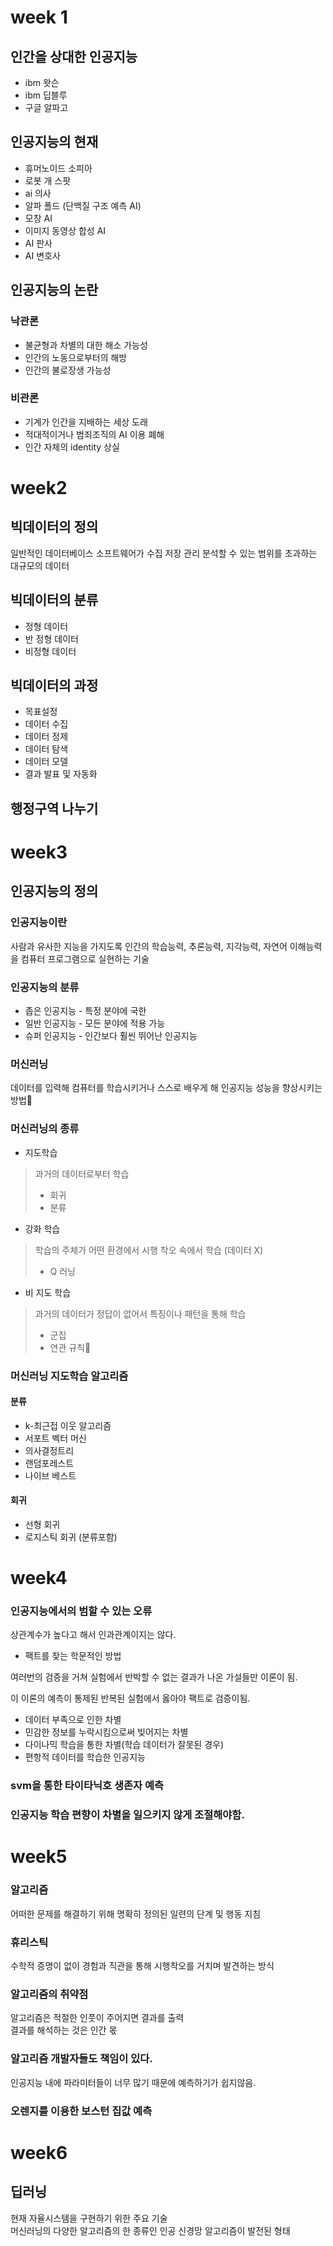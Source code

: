 # week 1
## 인간을 상대한 인공지능
- ibm 왓슨
- ibm 딥블루
- 구글 알파고

## 인공지능의 현재
- 휴머노이드 소피아
- 로봇 개 스팟
- ai 의사
- 알파 폴드 (단백질 구조 예측 AI)
- 모창 AI
- 이미지 동영상 합성 AI
- AI 판사
- AI 변호사

## 인공지능의 논란
 ### 낙관론
 - 불균형과 차별의 대한 해소 가능성
 - 인간의 노동으로부터의 해방
 - 인간의 불로장생 가능성
 ### 비관론
 - 기계가 인간을 지배하는 세상 도래  
 - 적대적이거나 범죄조직의 AI 이용 폐해
 - 인간 자체의 identity 상실 

# week2
## 빅데이터의 정의
 일반적인 데이터베이스 소프트웨어가 수집 저장 관리 분석할 수 있는 범위를 초과하는 대규모의 데이터
## 빅데이터의 분류
 - 정형 데이터
 - 반 정형 데이터
 - 비정형 데이터

## 빅데이터의 과정 
 - 목표설정
 - 데이터 수집
 - 데이터 정제
 - 데이터 탐색
 - 데이터 모델
 - 결과 발표 및 자동화
## 행정구역 나누기

# week3
## 인공지능의 정의
### 인공지능이란
 사람과 유사한 지능을 가지도록 인간의 학습능력, 추론능력, 지각능력, 자연어 이해능력을 컴퓨터 프로그램으로 실현하는 기술

### 인공지능의 분류
 - 좁은 인공지능 - 특정 분야에 국한
 - 일반 인공지능 - 모든 분야에 적용 가능
 - 슈퍼 인공지능 - 인간보다 훨씬 뛰어난 인공지능

### 머신러닝
 데이터를 입력해 컴퓨터를 학습시키거나 스스로 배우게 해 인공지능 성능을 향상시키는 방법

### 머신러닝의 종류 
 - 지도학습
 > 과거의 데이터로부터 학습
 > - 회귀
 > - 분류 
 - 강화 학습
 > 학습의 주체가 어떤 환경에서 시행 착오 속에서 학습 (데이터 X)
 > - Q 러닝 
 - 비 지도 학습
 > 과거의 데이터가 정답이 없어서 특징이나 패턴을 통해 학습
 > - 군집
 > - 연관 규칙


### 머신러닝 지도학습 알고리즘
#### 분류
 - k-최근접 이웃 알고리즘
 - 서포트 벡터 머신
 - 의사결정트리
 - 랜덤포레스트
 - 나이브 베스트
#### 회귀
 - 선형 회귀
 - 로지스틱 회귀 (분류포함)

# week4
### 인공지능에서의 범할 수 있는 오류
상관계수가 높다고 해서 인과관계이지는 않다.

- 팩트를 찾는 학문적인 방법

여러번의 검증을 거쳐 실험에서 반박할 수 없는 결과가 나온 가설들만 이론이 됨.

이 이론의 예측이 통제된 반복된 실험에서 옳아야 팩트로 검증이됨.

- 데이터 부족으로 인한 차별
- 민감한 정보를 누락시킴으로써 빚어지는 차별
- 다이나믹 학습을 통한 차별(학습 데이터가 잘못된 경우) 
- 편항적 데이터를 학습한 인공지능

### svm을 통한 타이타닉호 생존자 예측

### 인공지능 학습 편향이 차별을 일으키지 않게 조절해야함.

# week5

### 알고리즘 
 어떠한 문제를 해결하기 위해 명확히 정의된 일련의 단계 및 행동 지침
### 휴리스틱
 수학적 증명이 없이 경험과 직관을 통해 시행착오를 거치며 발견하는 방식

### 알고리즘의 취약점
 알고리즘은 적절한 인풋이 주어지면 결과를 출력</br>
 결과를 해석하는 것은 인간 몫
### 알고리즘 개발자들도 책임이 있다.
 인공지능 내에 파라미터들이 너무 많기 때문에 예측하기가 쉽지않음.

### 오렌지를 이용한 보스턴 집값 예측

# week6
## 딥러닝 
 현재 자율시스템을 구현하기 위한 주요 기술</br>
 머신러닝의 다양한 알고리즘의 한 종류인 인공 신경망 알고리즘이 발전된 형태


